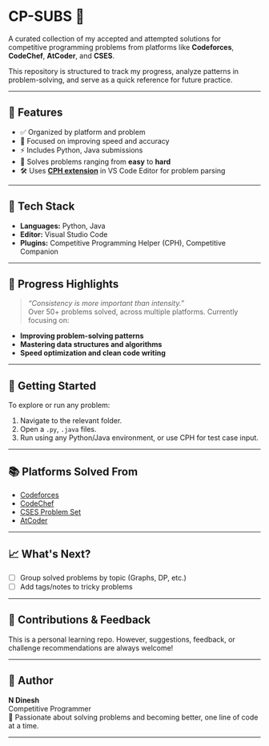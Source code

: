 # CP-SUBS 🚀

A curated collection of my accepted and attempted solutions for competitive programming problems from platforms like **Codeforces**, **CodeChef**, **AtCoder**, and **CSES**.

This repository is structured to track my progress, analyze patterns in problem-solving, and serve as a quick reference for future practice.

---

## 📌 Features

- ✅ Organized by platform and problem
- 🧠 Focused on improving speed and accuracy
- ⚡ Includes Python, Java submissions
- 🧩 Solves problems ranging from **easy** to **hard**
- 🛠️ Uses [**CPH extension**](https://marketplace.visualstudio.com/items?itemName=DivyanshuAgrawal.competitive-programming-helper) in VS Code Editor for problem parsing

---

## 🔧 Tech Stack

- **Languages:** Python, Java
- **Editor:** Visual Studio Code
- **Plugins:** Competitive Programming Helper (CPH), Competitive Companion

---

## 🏁 Progress Highlights

> _“Consistency is more important than intensity.”_  
Over 50+ problems solved, across multiple platforms. Currently focusing on:
- **Improving problem-solving patterns**
- **Mastering data structures and algorithms**
- **Speed optimization and clean code writing**

---

## 🚀 Getting Started

To explore or run any problem:
1. Navigate to the relevant folder.
2. Open a `.py`, `.java` files.
3. Run using any Python/Java environment, or use CPH for test case input.

---

## 📚 Platforms Solved From

- [Codeforces](https://codeforces.com/)
- [CodeChef](https://www.codechef.com/)
- [CSES Problem Set](https://cses.fi/problemset/)
- [AtCoder](https://atcoder.jp/)

---

## 📈 What's Next?
- [ ] Group solved problems by topic (Graphs, DP, etc.)
- [ ] Add tags/notes to tricky problems

---

## 🙌 Contributions & Feedback

This is a personal learning repo. However, suggestions, feedback, or challenge recommendations are always welcome!

---

## 🧠 Author

**N Dinesh**  
Competitive Programmer  
📍 Passionate about solving problems and becoming better, one line of code at a time.

---
